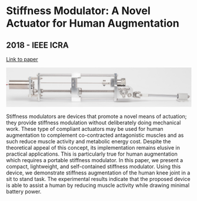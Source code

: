 # Stiffness Modulator: A Novel Actuator for Human Augmentation
## 2018 - IEEE ICRA

[Link to paper](https://ieeexplore.ieee.org/document/8463186)

![](https://raw.githubusercontent.com/aaronchongth/quasar-site/assets/stiffness_modulator.jpg)

Stiffness modulators are devices that promote a novel means of actuation; they provide stiffness modulation without deliberately doing mechanical work. These type of compliant actuators may be used for human augmentation to complement co-contracted antagonistic muscles and as such reduce muscle activity and metabolic energy cost. Despite the theoretical appeal of this concept, its implementation remains elusive in practical applications. This is particularly true for human augmentation which requires a portable stiffness modulator. In this paper, we present a compact, lightweight, and self-contained stiffness modulator. Using this device, we demonstrate stiffness augmentation of the human knee joint in a sit to stand task. The experimental results indicate that the proposed device is able to assist a human by reducing muscle activity while drawing minimal battery power.
